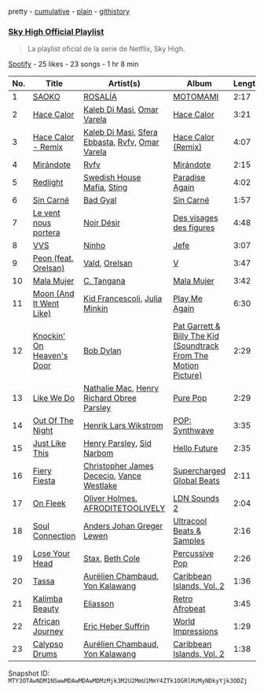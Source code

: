 pretty - [cumulative](/playlists/cumulative/37i9dQZF1DWXGhPW9YWwgC.md) - [plain](/playlists/plain/37i9dQZF1DWXGhPW9YWwgC) - [githistory](https://github.githistory.xyz/mackorone/spotify-playlist-archive/blob/main/playlists/plain/37i9dQZF1DWXGhPW9YWwgC)

### [Sky High Official Playlist](https://open.spotify.com/playlist/37i9dQZF1DWXGhPW9YWwgC)

> La playlist oficial de la serie de Netflix, Sky High.

[Spotify](https://open.spotify.com/user/spotify) - 25 likes - 23 songs - 1 hr 8 min

| No. | Title | Artist(s) | Album | Length |
|---|---|---|---|---|
| 1 | [SAOKO](https://open.spotify.com/track/2FYGZDfsAnNsrm1gVbyKnG) | [ROSALÍA](https://open.spotify.com/artist/7ltDVBr6mKbRvohxheJ9h1) | [MOTOMAMI](https://open.spotify.com/album/6jbtHi5R0jMXoliU2OS0lo) | 2:17 |
| 2 | [Hace Calor](https://open.spotify.com/track/5j3wzSS6z80VEs71O0gysC) | [Kaleb Di Masi](https://open.spotify.com/artist/5U5wYVqrbD6J8SK4kNhau4), [Omar Varela](https://open.spotify.com/artist/5xIOUIBQhGFX7HIj8lhdyU) | [Hace Calor](https://open.spotify.com/album/6kfkMEQwnXozr3dnjZI9ZW) | 3:21 |
| 3 | [Hace Calor \- Remix](https://open.spotify.com/track/3h043RAJ7tKaG1HDFeet6w) | [Kaleb Di Masi](https://open.spotify.com/artist/5U5wYVqrbD6J8SK4kNhau4), [Sfera Ebbasta](https://open.spotify.com/artist/23TFHmajVfBtlRx5MXqgoz), [Rvfv](https://open.spotify.com/artist/2CCgb0KApjfQDuTppovpf8), [Omar Varela](https://open.spotify.com/artist/5xIOUIBQhGFX7HIj8lhdyU) | [Hace Calor \(Remix\)](https://open.spotify.com/album/1ScrZWEue2DdYU8aj9AiSF) | 4:07 |
| 4 | [Mirándote](https://open.spotify.com/track/6wywJ7RutAY0JL7cMP7uFN) | [Rvfv](https://open.spotify.com/artist/2CCgb0KApjfQDuTppovpf8) | [Mirándote](https://open.spotify.com/album/7xnKqGbHSMxldHS5AcCn08) | 2:15 |
| 5 | [Redlight](https://open.spotify.com/track/48Jf12YHPBCAfAzi255Rvr) | [Swedish House Mafia](https://open.spotify.com/artist/1h6Cn3P4NGzXbaXidqURXs), [Sting](https://open.spotify.com/artist/0Ty63ceoRnnJKVEYP0VQpk) | [Paradise Again](https://open.spotify.com/album/2Dbe9L757CSQbhnbW5PVSH) | 4:02 |
| 6 | [Sin Carné](https://open.spotify.com/track/240Wr3oL2io76a5D6wfQsm) | [Bad Gyal](https://open.spotify.com/artist/4F4pp8NUW08JuXwnoxglpN) | [Sin Carné](https://open.spotify.com/album/09kDovcZ38SvmgoUHlh1Hc) | 1:57 |
| 7 | [Le vent nous portera](https://open.spotify.com/track/2g4oQ1siRRrg8yAkQLVx0c) | [Noir Désir](https://open.spotify.com/artist/4ksCwAPgMi8rkQwwR3nMos) | [Des visages des figures](https://open.spotify.com/album/4vvtMZGxbWEHyOv7MNgrsT) | 4:48 |
| 8 | [VVS](https://open.spotify.com/track/5S12Ds2RswM2ITC0u1J01f) | [Ninho](https://open.spotify.com/artist/6Te49r3A6f5BiIgBRxH7FH) | [Jefe](https://open.spotify.com/album/0RBanMMBVaRdM7SOwgAmaK) | 3:07 |
| 9 | [Peon \(feat\. Orelsan\)](https://open.spotify.com/track/6GCre1ICOJlP3AQNuOS3oe) | [Vald](https://open.spotify.com/artist/3CnCGFxXbOA8bAK54jR8js), [Orelsan](https://open.spotify.com/artist/4FpJcNgOvIpSBeJgRg3OfN) | [V](https://open.spotify.com/album/03ZLnEibkBpQxhXKaQiqfU) | 3:47 |
| 10 | [Mala Mujer](https://open.spotify.com/track/6puxHBNwu2Nmm7uD3Rd2MP) | [C\. Tangana](https://open.spotify.com/artist/5TYxZTjIPqKM8K8NuP9woO) | [Mala Mujer](https://open.spotify.com/album/2pWiw92YRmqEpIUs5P1HAe) | 3:42 |
| 11 | [Moon \(And It Went Like\)](https://open.spotify.com/track/20HCH8XT2EK1QYe1loAJ8E) | [Kid Francescoli](https://open.spotify.com/artist/2G7QgTep5IsJHGHm1hXygD), [Julia Minkin](https://open.spotify.com/artist/63fbQTZ9yW3SUsBRYcn1Wm) | [Play Me Again](https://open.spotify.com/album/54vSb9255iZKykjuytWbZh) | 6:30 |
| 12 | [Knockin' On Heaven's Door](https://open.spotify.com/track/6HSXNV0b4M4cLJ7ljgVVeh) | [Bob Dylan](https://open.spotify.com/artist/74ASZWbe4lXaubB36ztrGX) | [Pat Garrett & Billy The Kid \(Soundtrack From The Motion Picture\)](https://open.spotify.com/album/2Pj2kZM5XpyIeyFBTAVulL) | 2:29 |
| 13 | [Like We Do](https://open.spotify.com/track/3b5nalfUlw30Hvk36Bz9sX) | [Nathalie Mac](https://open.spotify.com/artist/3aWOFh8GZ19uI0ZdIEJOcu), [Henry Richard Obree Parsley](https://open.spotify.com/artist/0HuUTQ2zRcSJ5npEKjqglh) | [Pure Pop](https://open.spotify.com/album/4QE6O7nmoZJdg3T9yQ8Xkd) | 2:29 |
| 14 | [Out Of The Night](https://open.spotify.com/track/0KvUTACJYxJOABcNM5KAMx) | [Henrik Lars Wikstrom](https://open.spotify.com/artist/1No9dLQzBAihU2KAM5HMdP) | [POP: Synthwave](https://open.spotify.com/album/0jS9LOKH9vGFeCoqpFoqri) | 3:35 |
| 15 | [Just Like This](https://open.spotify.com/track/3weSaf2Dycd25zteQP5Tjj) | [Henry Parsley](https://open.spotify.com/artist/1CRpNf9ceFASm89QV2U0aY), [Sid Narbom](https://open.spotify.com/artist/07bc07kEzUQS2m70LOWchA) | [Hello Future](https://open.spotify.com/album/4RT2kZOigGFTQMA5qSIfmp) | 2:35 |
| 16 | [Fiery Fiesta](https://open.spotify.com/track/2rkfnZQgzPNEXYkSk1M9uF) | [Christopher James Dececio](https://open.spotify.com/artist/7k5iEsM39PGnTbKP2GPh5K), [Vance Westlake](https://open.spotify.com/artist/1DGhrLpoKQS2WrOnDsR5P3) | [Supercharged Global Beats](https://open.spotify.com/album/4DZwdUZXHKLRc87uqxxvOO) | 2:11 |
| 17 | [On Fleek](https://open.spotify.com/track/7EpMFmGu8pdVgRTOg8Mrk6) | [Oliver Holmes](https://open.spotify.com/artist/74sowxTJmpHW0j0oAcUWYJ), [AFRODITETOOLIVELY](https://open.spotify.com/artist/1vYoCjBZp412cCNoHfApR4) | [LDN Sounds 2](https://open.spotify.com/album/11ZoQ8pSRn3ZTPexF6d8ma) | 2:04 |
| 18 | [Soul Connection](https://open.spotify.com/track/4uyfGs4H0TWED0hsmauAZh) | [Anders Johan Greger Lewen](https://open.spotify.com/artist/22aYRaFLiSyrr0qDu2a68g) | [Ultracool Beats & Samples](https://open.spotify.com/album/1NBMW8x0MMBaJJCifN2ASz) | 2:16 |
| 19 | [Lose Your Head](https://open.spotify.com/track/0mgIRj1X6Jl1iD0QiBSaQi) | [Stax](https://open.spotify.com/artist/72NM7f1GtFP1LvuhMzqfT6), [Beth Cole](https://open.spotify.com/artist/6nsig1J2LF9B2tsX9XDH7X) | [Percussive Pop](https://open.spotify.com/album/4z7UTQ7cn3NSZ8Asrfle5f) | 2:26 |
| 20 | [Tassa](https://open.spotify.com/track/2dR9JLGTTfeUvP4WE2JMdp) | [Aurélien Chambaud](https://open.spotify.com/artist/1c4N14gu1jokeHNDbSPaBB), [Yon Kalawang](https://open.spotify.com/artist/0QXeGcT3mUqxhgiqZvCQ0i) | [Caribbean Islands, Vol\. 2](https://open.spotify.com/album/74GJWGb4ySzCC2znrFI1eI) | 1:36 |
| 21 | [Kalimba Beauty](https://open.spotify.com/track/7pFmzWxLdoFjjfMFh2Ddjp) | [Eliasson](https://open.spotify.com/artist/5Dj9JNInwX9anxzgiYx2u4) | [Retro Afrobeat](https://open.spotify.com/album/1LpWAaAPbGtqx7yMBGbIKj) | 3:45 |
| 22 | [African Journey](https://open.spotify.com/track/36wRUH2ec7FtIuteZPrJUk) | [Eric Heber Suffrin](https://open.spotify.com/artist/7MQFnr0KcTl4EZUM8Ge5Oa) | [World Impressions](https://open.spotify.com/album/4tzPHd5EFW52GjbVBoCvZA) | 1:29 |
| 23 | [Calypso Drums](https://open.spotify.com/track/2dgeDyEQ3550i12cbHUzck) | [Aurélien Chambaud](https://open.spotify.com/artist/1c4N14gu1jokeHNDbSPaBB), [Yon Kalawang](https://open.spotify.com/artist/0QXeGcT3mUqxhgiqZvCQ0i) | [Caribbean Islands, Vol\. 2](https://open.spotify.com/album/74GJWGb4ySzCC2znrFI1eI) | 1:38 |

Snapshot ID: `MTY3OTAwNDM1NSwwMDAwMDAwMDMzMjk3M2U2MmU1MmY4ZTk1OGRlMzMyNDkyYjk3ODZj`
